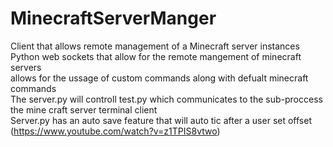 # MinecraftServerManger
Client that allows remote management of a Minecraft server instances <br>
Python web sockets that allow for the remote mangement of minecraft servers<br>
allows for the ussage of custom commands along with defualt minecraft commands<br>
The server.py will controll test.py which communicates to the sub-proccess the mine craft server terminal client <br>
Server.py has an auto save feature that will auto tic after a user set offset <br>
(https://www.youtube.com/watch?v=z1TPIS8vtwo)
